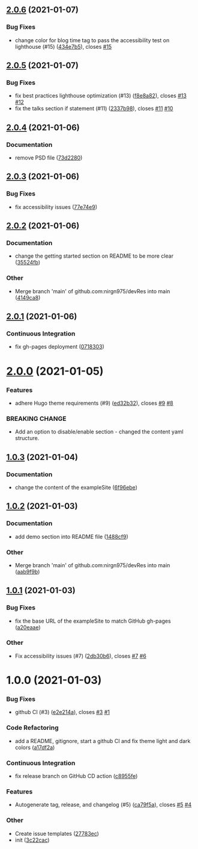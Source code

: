 ## [2.0.6](https://github.com/nirgn975/devRes/compare/v2.0.5...v2.0.6) (2021-01-07)

### Bug Fixes

- change color for blog time tag to pass the accessibility test on lighthouse (#15) ([434e7b5](https://github.com/nirgn975/devRes/commit/434e7b5d65ab44509e92ca9f6c37192b46ac2e63)), closes [#15](https://github.com/nirgn975/devRes/issues/15)

## [2.0.5](https://github.com/nirgn975/devRes/compare/v2.0.4...v2.0.5) (2021-01-07)

### Bug Fixes

- fix best practices lighthouse optimization (#13) ([f8e8a82](https://github.com/nirgn975/devRes/commit/f8e8a827e471eb4e637582cc561c56e6c24eac49)), closes [#13](https://github.com/nirgn975/devRes/issues/13) [#12](https://github.com/nirgn975/devRes/issues/12)
- fix the talks section if statement (#11) ([2337b98](https://github.com/nirgn975/devRes/commit/2337b98b1476997fc01c662c9d38ac5b4cb1a783)), closes [#11](https://github.com/nirgn975/devRes/issues/11) [#10](https://github.com/nirgn975/devRes/issues/10)

## [2.0.4](https://github.com/nirgn975/devRes/compare/v2.0.3...v2.0.4) (2021-01-06)

### Documentation

- remove PSD file ([73d2280](https://github.com/nirgn975/devRes/commit/73d2280e194a65d4ba2aac47502a5b677e0d456d))

## [2.0.3](https://github.com/nirgn975/devRes/compare/v2.0.2...v2.0.3) (2021-01-06)

### Bug Fixes

- fix accessibility issues ([77e74e9](https://github.com/nirgn975/devRes/commit/77e74e9c0fc44b14ebcba562c7ce35e39d0851b7))

## [2.0.2](https://github.com/nirgn975/devRes/compare/v2.0.1...v2.0.2) (2021-01-06)

### Documentation

- change the getting started section on README to be more clear ([35524fb](https://github.com/nirgn975/devRes/commit/35524fbe696080a93caea0fc8b861cbf2ebe54c2))

### Other

- Merge branch 'main' of github.com:nirgn975/devRes into main ([4149ca8](https://github.com/nirgn975/devRes/commit/4149ca839235b6518be65665401dd6e967c5d559))

## [2.0.1](https://github.com/nirgn975/devRes/compare/v2.0.0...v2.0.1) (2021-01-06)

### Continuous Integration

- fix gh-pages deployment ([0718303](https://github.com/nirgn975/devRes/commit/07183038c949835a7d90c5e1c18647d9922e3a33))

# [2.0.0](https://github.com/nirgn975/devRes/compare/v1.0.3...v2.0.0) (2021-01-05)

### Features

- adhere Hugo theme requirements (#9) ([ed32b32](https://github.com/nirgn975/devRes/commit/ed32b322ffc016787c291f7b5e67762ee75182da)), closes [#9](https://github.com/nirgn975/devRes/issues/9) [#8](https://github.com/nirgn975/devRes/issues/8)

### BREAKING CHANGE

- Add an option to disable/enable section - changed the content yaml structure.

## [1.0.3](https://github.com/nirgn975/devRes/compare/v1.0.2...v1.0.3) (2021-01-04)

### Documentation

- change the content of the exampleSite ([6f96ebe](https://github.com/nirgn975/devRes/commit/6f96ebe4940bf7a291fdfefb0ee408604b5d6ba2))

## [1.0.2](https://github.com/nirgn975/devRes/compare/v1.0.1...v1.0.2) (2021-01-03)

### Documentation

- add demo section into README file ([1488cf9](https://github.com/nirgn975/devRes/commit/1488cf9c2313ba868a5ef41e7014b1e9e2f7c590))

### Other

- Merge branch 'main' of github.com:nirgn975/devRes into main ([aab9f9b](https://github.com/nirgn975/devRes/commit/aab9f9b4c344340daac7d918ab72f43174937c3d))

## [1.0.1](https://github.com/nirgn975/devRes/compare/v1.0.0...v1.0.1) (2021-01-03)

### Bug Fixes

- fix the base URL of the exampleSite to match GitHub gh-pages ([a20eaae](https://github.com/nirgn975/devRes/commit/a20eaaec29bcf817d212b92c7607a411fa8f1c43))

### Other

- Fix accessibility issues (#7) ([2db30b6](https://github.com/nirgn975/devRes/commit/2db30b66e3117c23ef2ab0ac6414be9473aeaa6c)), closes [#7](https://github.com/nirgn975/devRes/issues/7) [#6](https://github.com/nirgn975/devRes/issues/6)

# 1.0.0 (2021-01-03)

### Bug Fixes

- github CI (#3) ([e2e214a](https://github.com/nirgn975/devRes/commit/e2e214a445dd8dec39a98b77794bfa6ed6de8f41)), closes [#3](https://github.com/nirgn975/devRes/issues/3) [#1](https://github.com/nirgn975/devRes/issues/1)

### Code Refactoring

- add a README, gitignore, start a github CI and fix theme light and dark colors ([a17df2a](https://github.com/nirgn975/devRes/commit/a17df2ad5ad330c4b55abdc9f0c21668d9713628))

### Continuous Integration

- fix release branch on GitHub CD action ([c8955fe](https://github.com/nirgn975/devRes/commit/c8955feaebf3f02f27c17bf7271cde44a07bad47))

### Features

- Autogenerate tag, release, and changelog (#5) ([ca79f5a](https://github.com/nirgn975/devRes/commit/ca79f5a9ecb45343bc945807c001222008798506)), closes [#5](https://github.com/nirgn975/devRes/issues/5) [#4](https://github.com/nirgn975/devRes/issues/4)

### Other

- Create issue templates ([27783ec](https://github.com/nirgn975/devRes/commit/27783ecca1e9ce4eff390eaaca0fc8771223127f))
- init ([3c22cac](https://github.com/nirgn975/devRes/commit/3c22cac1e98a96fe0ac4c8c01c15855746e6287a))
